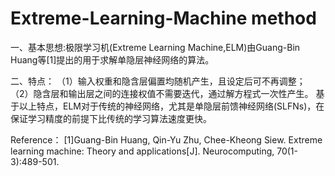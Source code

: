 # Extreme-Learning-Machine method

一、基本思想:极限学习机(Extreme Learning Machine,ELM)由Guang-Bin Huang等[1]提出的用于求解单隐层神经网络的算法。


二、特点：
（1）输入权重和隐含层偏置均随机产生，且设定后可不再调整；
（2）隐含层和输出层之间的连接权值不需要迭代，通过解方程式一次性产生。
基于以上特点，ELM对于传统的神经网络，尤其是单隐层前馈神经网络(SLFNs)，在保证学习精度的前提下比传统的学习算法速度更快。


Reference：
[1]Guang-Bin Huang, Qin-Yu Zhu, Chee-Kheong Siew. Extreme learning machine: Theory and applications[J]. Neurocomputing, 70(1-3):489-501.
